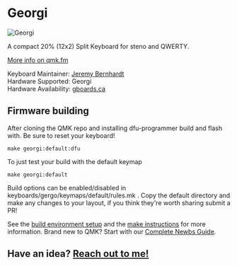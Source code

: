 # Georgi

![Georgi](https://cdn.pbrd.co/images/HVglSWD.jpg)

A compact 20% (12x2) Split Keyboard for steno and QWERTY. 

[More info on qmk.fm](http://qmk.fm/georgi/)

Keyboard Maintainer: [Jeremy Bernhardt](https://github.com/germ)  
Hardware Supported: Georgi   
Hardware Availability: [gboards.ca](http://gboards.ca)  

## Firmware building
After cloning the QMK repo and installing dfu-programmer build and flash with. Be sure to reset your keyboard!

    make georgi:default:dfu

To just test your build with the default keymap
   
    make georgi:default

Build options can be enabled/disabled in keyboards/gergo/keymaps/default/rules.mk . Copy the default directory and make any changes to your layout, if you think they're worth sharing submit a PR!

See the [build environment setup](https://docs.qmk.fm/#/getting_started_build_tools) and the [make instructions](https://docs.qmk.fm/#/getting_started_make_guide) for more information. Brand new to QMK? Start with our [Complete Newbs Guide](https://docs.qmk.fm/#/newbs).

## Have an idea?  [Reach out to me!](mailto:bernhardtjeremy@gmail.com)
